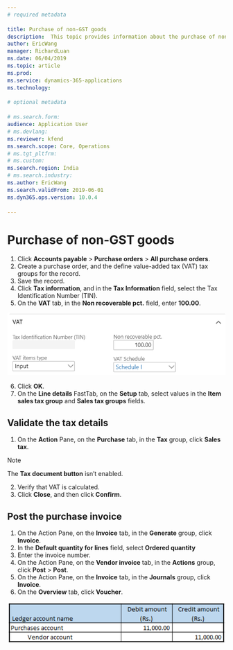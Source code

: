 ```yaml
---
# required metadata

title: Purchase of non-GST goods
description:  This topic provides information about the purchase of non-GST goods.
author: EricWang
manager: RichardLuan
ms.date: 06/04/2019
ms.topic: article
ms.prod: 
ms.service: dynamics-365-applications
ms.technology: 

# optional metadata

# ms.search.form: 
audience: Application User
# ms.devlang: 
ms.reviewer: kfend
ms.search.scope: Core, Operations
# ms.tgt_pltfrm: 
# ms.custom: 
ms.search.region: India
# ms.search.industry: 
ms.author: EricWang
ms.search.validFrom: 2019-06-01
ms.dyn365.ops.version: 10.0.4

---
```


# Purchase of non-GST goods

1. Click **Accounts payable** \> **Purchase orders** \> **All purchase orders**.
2. Create a purchase order, and the define value-added tax (VAT) tax groups for the record.
3. Save the record.
4. Click **Tax information**, and in the **Tax Information** field, select the Tax Identification Number (TIN).
5. On the **VAT** tab, in the **Non recoverable pct.** field, enter **100.00**.

![](media/Annotation-2019-05-16-095850.png)

6. Click **OK**.
7. On the **Line details** FastTab, on the **Setup** tab, select values in the **Item sales tax group** and **Sales tax groups** fields.

## Validate the tax details

1. On the **Action** Pane, on the **Purchase** tab, in the **Tax** group, click **Sales tax**.

  > [!NOTE]
  >The **Tax document button** isn’t enabled.

2. Verify that VAT is calculated.
3. Click **Close**, and then click **Confirm**.

## Post the purchase invoice

1. On the Action Pane, on the **Invoice** tab, in the **Generate** group, click **Invoice**.
2. In the **Default quantity for lines** field, select **Ordered quantity**
3. Enter the invoice number.
4. On the Action Pane, on the **Vendor invoice** tab, in the **Actions** group, click **Post** \> **Post**.
5. On the Action Pane, on the **Invoice** tab, in the **Journals** group, click **Invoice**. 
6. On the **Overview** tab, click **Voucher**.

![](media/Annotation-2019-05-16-095645.png)



